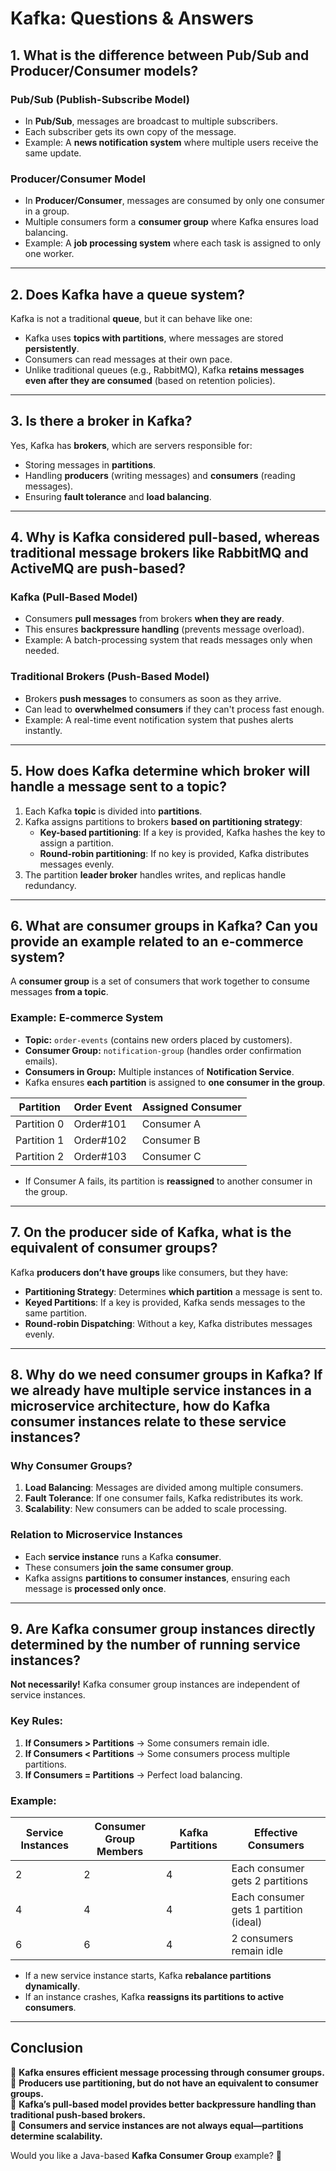 # Kafka: Questions & Answers

## 1. What is the difference between Pub/Sub and Producer/Consumer models?

### **Pub/Sub (Publish-Subscribe Model)**
- In **Pub/Sub**, messages are broadcast to multiple subscribers.
- Each subscriber gets its own copy of the message.
- Example: A **news notification system** where multiple users receive the same update.

### **Producer/Consumer Model**
- In **Producer/Consumer**, messages are consumed by only one consumer in a group.
- Multiple consumers form a **consumer group** where Kafka ensures load balancing.
- Example: A **job processing system** where each task is assigned to only one worker.

---

## 2. Does Kafka have a queue system?

Kafka is not a traditional **queue**, but it can behave like one:
- Kafka uses **topics with partitions**, where messages are stored **persistently**.
- Consumers can read messages at their own pace.
- Unlike traditional queues (e.g., RabbitMQ), Kafka **retains messages even after they are consumed** (based on retention policies).

---

## 3. Is there a broker in Kafka?

Yes, Kafka has **brokers**, which are servers responsible for:
- Storing messages in **partitions**.
- Handling **producers** (writing messages) and **consumers** (reading messages).
- Ensuring **fault tolerance** and **load balancing**.

---

## 4. Why is Kafka considered pull-based, whereas traditional message brokers like RabbitMQ and ActiveMQ are push-based?

### **Kafka (Pull-Based Model)**
- Consumers **pull messages** from brokers **when they are ready**.
- This ensures **backpressure handling** (prevents message overload).
- Example: A batch-processing system that reads messages only when needed.

### **Traditional Brokers (Push-Based Model)**
- Brokers **push messages** to consumers as soon as they arrive.
- Can lead to **overwhelmed consumers** if they can't process fast enough.
- Example: A real-time event notification system that pushes alerts instantly.

---

## 5. How does Kafka determine which broker will handle a message sent to a topic?

1. Each Kafka **topic** is divided into **partitions**.
2. Kafka assigns partitions to brokers **based on partitioning strategy**:
   - **Key-based partitioning**: If a key is provided, Kafka hashes the key to assign a partition.
   - **Round-robin partitioning**: If no key is provided, Kafka distributes messages evenly.
3. The partition **leader broker** handles writes, and replicas handle redundancy.

---

## 6. What are consumer groups in Kafka? Can you provide an example related to an e-commerce system?

A **consumer group** is a set of consumers that work together to consume messages **from a topic**.

### **Example: E-commerce System**
- **Topic:** `order-events` (contains new orders placed by customers).
- **Consumer Group:** `notification-group` (handles order confirmation emails).
- **Consumers in Group:** Multiple instances of **Notification Service**.
- Kafka ensures **each partition** is assigned to **one consumer in the group**.

| Partition | Order Event | Assigned Consumer |
|-----------|------------|------------------|
| Partition 0 | Order#101 | Consumer A |
| Partition 1 | Order#102 | Consumer B |
| Partition 2 | Order#103 | Consumer C |

- If Consumer A fails, its partition is **reassigned** to another consumer in the group.

---

## 7. On the producer side of Kafka, what is the equivalent of consumer groups?

Kafka **producers don’t have groups** like consumers, but they have:
- **Partitioning Strategy**: Determines **which partition** a message is sent to.
- **Keyed Partitions**: If a key is provided, Kafka sends messages to the same partition.
- **Round-robin Dispatching**: Without a key, Kafka distributes messages evenly.

---

## 8. Why do we need consumer groups in Kafka? If we already have multiple service instances in a microservice architecture, how do Kafka consumer instances relate to these service instances?

### **Why Consumer Groups?**
1. **Load Balancing**: Messages are divided among multiple consumers.
2. **Fault Tolerance**: If one consumer fails, Kafka redistributes its work.
3. **Scalability**: New consumers can be added to scale processing.

### **Relation to Microservice Instances**
- Each **service instance** runs a Kafka **consumer**.
- These consumers **join the same consumer group**.
- Kafka assigns **partitions to consumer instances**, ensuring each message is **processed only once**.

---

## 9. Are Kafka consumer group instances directly determined by the number of running service instances?

**Not necessarily!** Kafka consumer group instances are independent of service instances.

### **Key Rules:**
1. **If Consumers > Partitions** → Some consumers remain idle.
2. **If Consumers < Partitions** → Some consumers process multiple partitions.
3. **If Consumers = Partitions** → Perfect load balancing.

### **Example:**
| Service Instances | Consumer Group Members | Kafka Partitions | Effective Consumers |
|------------------|----------------------|----------------|----------------|
| 2 | 2 | 4 | Each consumer gets 2 partitions |
| 4 | 4 | 4 | Each consumer gets 1 partition (ideal) |
| 6 | 6 | 4 | 2 consumers remain idle |

- If a new service instance starts, Kafka **rebalance partitions dynamically**.
- If an instance crashes, Kafka **reassigns its partitions to active consumers**.

---

## **Conclusion**
🔹 **Kafka ensures efficient message processing through consumer groups.**  
🔹 **Producers use partitioning, but do not have an equivalent to consumer groups.**  
🔹 **Kafka’s pull-based model provides better backpressure handling than traditional push-based brokers.**  
🔹 **Consumers and service instances are not always equal—partitions determine scalability.**  

Would you like a Java-based **Kafka Consumer Group** example? 🚀

